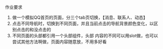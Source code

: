 


作业要求

1. 做一个模拟QQ首页的页面，分三个tab页切换，【消息、联系人、动态】
2. 点击不同导航时，切换到不同页面，并且当前点击的导航背景颜色变化，以区别点击的和没点击的
3. 不同页面的头部都引用一个头部组件，头部 内容的不同可以用slot做，也可以尝试其他方法啊做，页面内容随意放，不用多好看
